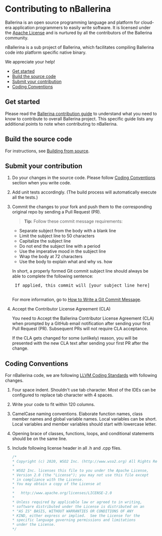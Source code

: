 # Contributing to nBallerina

Ballerina is an open source programming language and platform for cloud-era application programmers to easily write software. It is licensed under the [Apache License](https://www.apache.org/licenses/LICENSE-2.0) and is nurtured by all the contributors of the Ballerina community.

nBallerina is a sub project of Ballerina, which facilitates compiling Ballerina code into platform specific native binary. 

We appreciate your help!

- [Get started](#get-started)
- [Build the source code](#build-the-source-code)
- [Submit your contribution](#submit-your-contribution)
- [Coding Conventions](#coding-conventions)

## Get started

Please read the [Ballerina contribution guide](https://github.com/ballerina-platform/ballerina-lang/blob/master/CONTRIBUTING.md) to understand what you need to know to contribute to overall Ballerina project. This specific guide lists any additional points to note when contributing to nBallerina. 

## Build the source code 

For instructions, see [Building from source](https://github.com/ballerina-platform/nballerina/blob/master/README.md).

## Submit your contribution

1. Do your changes in the source code. Please follow [Coding Conventions](#coding-conventions) section when you write code. 
2. Add unit tests accordingly. (The build process will automatically execute all the tests.)
3. Commit the changes to your fork and push them to the corresponding original repo by sending a Pull Request (PR). 

    >**Tip:** Follow these commit message requirements:

    - Separate subject from the body with a blank line
    - Limit the subject line to 50 characters
    - Capitalize the subject line
    - Do not end the subject line with a period
    - Use the imperative mood in the subject line
    - Wrap the body at 72 characters
    - Use the body to explain what and why vs. how

    In short, a properly formed Git commit subject line should always be able to complete the following sentence:
    <pre>
    If applied, this commit will [your subject line here]
    </pre>
    For more information, go to [How to Write a Git Commit Message](https://chris.beams.io/posts/git-commit/).
4. Accept the Contributor License Agreement (CLA)
    
    You need to Accept the Ballerina Contributor License Agreement (CLA) when prompted by a GitHub email notification after sending your first Pull Request (PR). Subsequent PRs will not require CLA acceptance.

    If the CLA gets changed for some (unlikely) reason, you will be presented with the new CLA text after sending your first PR after the change.

## Coding Conventions
For nBallerina code, we are following [LLVM Coding Standards](https://llvm.org/docs/CodingStandards.html) with following changes. 
1. Four space indent. Shouldn't use tab character. Most of the IDEs can be configured to replace tab character with 4 spaces. 
2. Write your code to fit within 120 columns.
3. CamelCase naming conventions. Elaborate function names, class member names and global variable names. Local variables can be short. Local variables and member variables should start with lowercase letter. 
4. Opening brace of classes, functions, loops, and conditional statements should be on the same line. 
5. Include following license header in all .h and .cpp files. 

    ```cpp
    /*
    * Copyright (c) 2020, WSO2 Inc. (http://www.wso2.org) All Rights Reserved.
    *
    * WSO2 Inc. licenses this file to you under the Apache License,
    * Version 2.0 (the "License"); you may not use this file except
    * in compliance with the License.
    * You may obtain a copy of the License at
    *
    *   http://www.apache.org/licenses/LICENSE-2.0
    *
    * Unless required by applicable law or agreed to in writing,
    * software distributed under the License is distributed on an
    * "AS IS" BASIS, WITHOUT WARRANTIES OR CONDITIONS OF ANY
    * KIND, either express or implied.  See the License for the
    * specific language governing permissions and limitations
    * under the License.
    */
    ```
